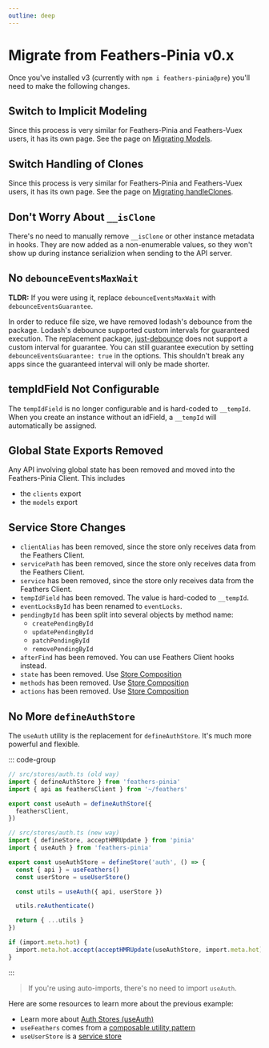 ```yaml
---
outline: deep
---
```


<script setup>
import Badge from '../components/Badge.vue'

import BlockQuote from '../components/BlockQuote.vue'
</script>

# Migrate from Feathers-Pinia v0.x

Once you've installed v3 (currently with `npm i feathers-pinia@pre`) you'll need to make the following changes.

## Switch to Implicit Modeling

Since this process is very similar for Feathers-Pinia and Feathers-Vuex users, it has its own page. See the page on
[Migrating Models](/guide/migrate-models).

## Switch Handling of Clones

Since this process is very similar for Feathers-Pinia and Feathers-Vuex users, it has its own page. See the page on
[Migrating handleClones](/guide/migrate-handle-clones).

## Don't Worry About `__isClone`

There's no need to manually remove `__isClone` or other instance metadata in hooks. They are now added as a
non-enumerable values, so they won't show up during instance serializion when sending to the API server.

## No `debounceEventsMaxWait`

**TLDR:** If you were using it, replace `debounceEventsMaxWait` with `debounceEventsGuarantee`.

In order to reduce file size, we have removed lodash's debounce from the package.  Lodash's debounce supported custom
intervals for guaranteed execution.  The replacement package, [just-debounce](https://npmjs.com/package/just-debounce)
does not support a custom interval for guarantee. You can still guarantee execution by setting
`debounceEventsGuarantee: true` in the options.  This shouldn't break any apps since the guaranteed interval will only
be made shorter.

## tempIdField Not Configurable

The `tempIdField` is no longer configurable and is hard-coded to `__tempId`. When you create an instance without an
idField, a `__tempId` will automatically be assigned.

## Global State Exports Removed

Any API involving global state has been removed and moved into the Feathers-Pinia Client. This includes

- the `clients` export
- the `models` export

## Service Store Changes

- `clientAlias` has been removed, since the store only receives data from the Feathers Client.
- `servicePath` has been removed, since the store only receives data from the Feathers Client.
- `service` has been removed, since the store only receives data from the Feathers Client.
- `tempIdField` has been removed. The value is hard-coded to `__tempId`.
- `eventLocksById` has been renamed to `eventLocks`.
- `pendingById` has been split into several objects by method name:
  - `createPendingById`
  - `updatePendingById`
  - `patchPendingById`
  - `removePendingById`
- `afterFind` has been removed. You can use Feathers Client hooks instead.
- `state` has been removed. Use [Store Composition](/guide/store-composition)
- `methods` has been removed. Use [Store Composition](/guide/store-composition)
- `actions` has been removed. Use [Store Composition](/guide/store-composition)

## No More `defineAuthStore`

The `useAuth` utility is the replacement for `defineAuthStore`.  It's much more powerful and flexible.

::: code-group

```ts [defineAuthStore (old)]
// src/stores/auth.ts (old way)
import { defineAuthStore } from 'feathers-pinia'
import { api as feathersClient } from '~/feathers'

export const useAuth = defineAuthStore({
  feathersClient,
})
```

```ts [useAuth (new)]
// src/stores/auth.ts (new way)
import { defineStore, acceptHMRUpdate } from 'pinia'
import { useAuth } from 'feathers-pinia'

export const useAuthStore = defineStore('auth', () => {
  const { api } = useFeathers()
  const userStore = useUserStore()

  const utils = useAuth({ api, userStore })

  utils.reAuthenticate()

  return { ...utils }
})

if (import.meta.hot) {
  import.meta.hot.accept(acceptHMRUpdate(useAuthStore, import.meta.hot))
}
```

:::

<BlockQuote type="info">

If you're using auto-imports, there's no need to import `useAuth`.

</BlockQuote>

Here are some resources to learn more about the previous example:

- Learn more about [Auth Stores (useAuth)](/guide/use-auth)
- `useFeathers` comes from a [composable utility pattern](/guide/common-patterns#access-feathers-client)
- `useUserStore` is a [service store](/guide/use-service)
